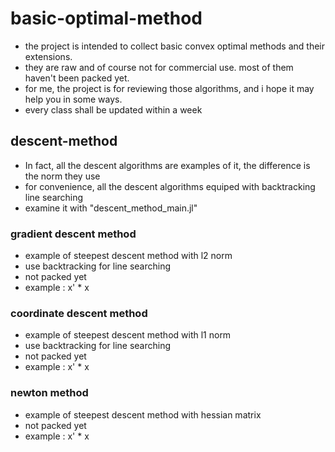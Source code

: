 # basic-optimal-method
* the project is intended to collect basic convex optimal methods and their extensions. 
* they are raw and of course not for commercial use. most of them haven't been packed yet.
* for me, the project is for reviewing those algorithms, and i hope it may help you in some ways.
* every class shall be updated within a week
## descent-method
* In fact, all the descent algorithms are examples of it, the difference is the norm they use
* for convenience, all the descent algorithms equiped with backtracking line searching
* examine it with "descent_method_main.jl"
### gradient descent method
* example of steepest descent method with l2 norm
* use backtracking for line searching
* not packed yet
* example : x' * x
### coordinate descent method
* example of steepest descent method with l1 norm
* use backtracking for line searching
* not packed yet
* example : x' * x
### newton method
* example of steepest descent method with hessian matrix
* not packed yet
* example : x' * x
